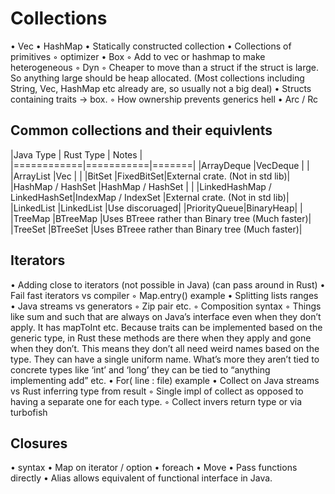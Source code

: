 # Collections
  • Vec 
  • HashMap
  • Statically constructed collection
  • Collections of primitives
    ◦ optimizer
  • Box
    ◦ Add to vec or hashmap to make heterogeneous
    ◦ Dyn
    ◦ Cheaper to move than a struct if the struct is large. So anything large should be heap allocated. (Most collections including String, Vec, HashMap etc already are, so usually not a big deal)
  • Structs containing traits -> box.
    ◦ How ownership prevents generics hell
  • Arc / Rc

## Common collections and their equivlents

|Java Type   | Rust Type | Notes |
|============|===========|=======|
|ArrayDeque  |VecDeque   |       |
|ArrayList   |Vec        |       |
|BitSet      |FixedBitSet|External crate. (Not in std lib)|
|HashMap / HashSet     |HashMap / HashSet    |       |
|LinkedHashMap / LinkedHashSet|IndexMap / IndexSet  |External crate. (Not in std lib)|
|LinkedList  |LinkedList |Use discoruaged|
|PriorityQueue|BinaryHeap|       |
|TreeMap     |BTreeMap   |Uses BTreee rather than Binary tree (Much faster)|
|TreeSet     |BTreeSet   |Uses BTreee rather than Binary tree (Much faster)|


## Iterators
  • Adding close to iterators (not possible in Java) (can pass around in Rust)
  • Fail fast iterators vs compiler
    ◦ Map.entry() example
  • Splitting lists ranges
  • Java streams vs generators
    ◦ Zip pair etc.
    ◦ Composition syntax
    ◦ Things like sum and such that are always on Java’s interface even when they don’t apply. It has mapToInt etc. Because traits can be implemented based on the generic type, in Rust these methods are there when they apply and gone when they don’t. This means they don’t all need weird names based on the type. They can have a single uniform name. What’s more they aren’t tied to concrete types like ‘int’ and ‘long’ they can be tied to “anything implementing add” etc. 
  • For( line : file) example
  • Collect on Java streams vs Rust inferring type from result
    ◦ Single impl of collect as opposed to having a separate one for each type.
    ◦ Collect invers return type or via turbofish

## Closures
  • syntax
  • Map on iterator / option
  • foreach
  • Move
  • Pass functions directly
  • Alias allows equivalent of functional interface in Java.

